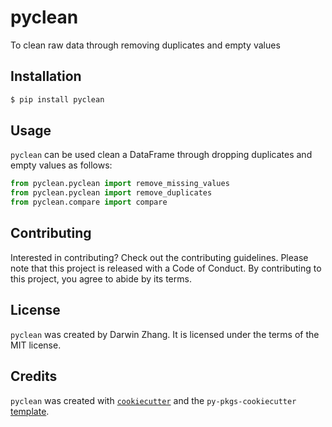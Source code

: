 # pyclean

To clean raw data through removing duplicates and empty values

## Installation

```bash
$ pip install pyclean
```

## Usage

`pyclean` can be used clean a DataFrame through dropping duplicates and empty values
as follows:

```python
from pyclean.pyclean import remove_missing_values
from pyclean.pyclean import remove_duplicates
from pyclean.compare import compare
```

## Contributing

Interested in contributing? Check out the contributing guidelines. Please note that this project is released with a Code of Conduct. By contributing to this project, you agree to abide by its terms.

## License

`pyclean` was created by Darwin Zhang. It is licensed under the terms of the MIT license.

## Credits

`pyclean` was created with [`cookiecutter`](https://cookiecutter.readthedocs.io/en/latest/) and the `py-pkgs-cookiecutter` [template](https://github.com/py-pkgs/py-pkgs-cookiecutter).

